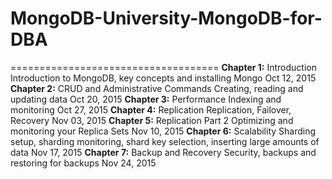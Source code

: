 # MongoDB-University-MongoDB-for-DBA
====================================
**Chapter 1:** Introduction	Introduction to MongoDB, key concepts and installing Mongo	Oct 12, 2015 
**Chapter 2:** CRUD and Administrative Commands	Creating, reading and updating data	Oct 20, 2015 
**Chapter 3:** Performance	Indexing and monitoring	Oct 27, 2015 
**Chapter 4:** Replication	Replication, Failover, Recovery	Nov 03, 2015 
**Chapter 5:** Replication Part 2	Optimizing and monitoring your Replica Sets	Nov 10, 2015 
**Chapter 6:** Scalability	Sharding setup, sharding monitoring, shard key selection, inserting large amounts of data	Nov 17, 2015
**Chapter 7:** Backup and Recovery	Security, backups and restoring for backups	Nov 24, 2015 
